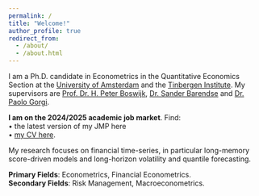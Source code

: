 ```yaml
---
permalink: /
title: "Welcome!"
author_profile: true
redirect_from: 
  - /about/
  - /about.html
---
```


I am a Ph.D. candidate in Econometrics in the Quantitative Economics Section at the [University of Amsterdam](https://ase.uva.nl/content/sections/quantitative-economics/quantitative-economics.html?origin=D4DixO%2FESbuaIXcFryAJdQ) and the [Tinbergen Institute](https://tinbergen.nl/home). 
My supervisors are [Prof. Dr. H. Peter Boswijk](https://www.uva.nl/en/profile/b/o/h.p.boswijk/h.p.boswijk.html#Profile), [Dr. Sander Barendse](https://sites.google.com/view/sanderbarendse/)  and [Dr. Paolo Gorgi](https://www.pgorgi.com/). 

**I am on the 2024/2025 academic job market**. Find:<br>
• the latest version of my JMP here <br>
• [my CV here](../files/Ugulava_CV.pdf).

My research focuses on financial time-series, in particular long-memory score-driven models and long-horizon volatility and quantile forecasting. 

**Primary Fields**: Econometrics, Financial Econometrics.<br>
**Secondary Fields**: Risk Management, Macroeconometrics.

